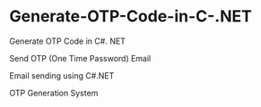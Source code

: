# Generate-OTP-Code-in-C-.NET

Generate OTP Code in C#. NET

Send OTP (One Time Password) Email 

Email sending using C#.NET

OTP Generation System
